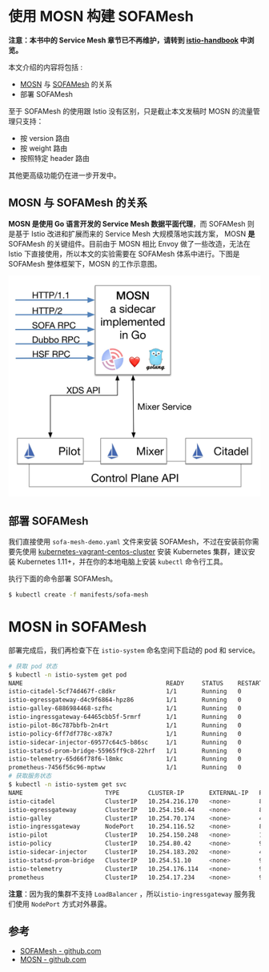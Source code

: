 # 使用 MOSN 构建 SOFAMesh

 **注意：本书中的 Service Mesh 章节已不再维护，请转到 [istio-handbook](https://www.servicemesher.com/istio-handbook) 中浏览。**

本文介绍的内容将包括 : 

- [MOSN](https://github.com/sofastack/sofa-mosn) 与 [SOFAMesh](https://github.com/sofastack/sofa-mesh) 的关系
- 部署 SOFAMesh

至于 SOFAMesh 的使用跟 Istio 没有区别，只是截止本文发稿时 MOSN 的流量管理只支持：

- 按 version 路由
- 按 weight 路由
- 按照特定 header 路由

其他更高级功能仍在进一步开发中。

## MOSN 与 SOFAMesh 的关系

**MOSN 是使用 Go 语言开发的 Service Mesh 数据平面代理**，而 SOFAMesh 则是基于 Istio 改进和扩展而来的 Service Mesh 大规模落地实践方案， MOSN **是** SOFAMesh 的关键组件。目前由于 MOSN 相比 Envoy 做了一些改造，无法在 Istio 下直接使用，所以本文的实验需要在 SOFAMesh 体系中进行。下图是 SOFAMesh 整体框架下，MOSN 的工作示意图。

![MOSN 架构图](../images/006tNbRwly1fwdlx22rv9j31ec184dlr.jpg)

## 部署 SOFAMesh

我们直接使用 `sofa-mesh-demo.yaml` 文件来安装 SOFAMesh，不过在安装前你需要先使用 [kubernetes-vagrant-centos-cluster](https://github.com/rootsongjc/kubernetes-vagrant-centos-cluster) 安装 Kubernetes 集群，建议安装 Kubernetes 1.11+，并在你的本地电脑上安装 `kubectl` 命令行工具。

执行下面的命令部署 SOFAMesh。

```bash
$ kubectl create -f manifests/sofa-mesh
```

# MOSN in SOFAMesh

部署完成后，我们再检查下在 `istio-system` 命名空间下启动的 pod 和 service。

```bash
# 获取 pod 状态
$ kubectl -n istio-system get pod
NAME                                        READY     STATUS    RESTARTS   AGE
istio-citadel-5cf74d467f-c8dkr              1/1       Running   0          1h
istio-egressgateway-d4c9f6864-hpz86         1/1       Running   0          1h
istio-galley-6886984468-szfhc               1/1       Running   0          1h
istio-ingressgateway-64465cbb5f-5rmrf       1/1       Running   0          1h
istio-pilot-86c787bbfb-2n4rt                1/1       Running   0          1h
istio-policy-6ff7df778c-x87k7               1/1       Running   0          1h
istio-sidecar-injector-69577c64c5-b86sc     1/1       Running   0          1h
istio-statsd-prom-bridge-55965ff9c8-22hrf   1/1       Running   0          1h
istio-telemetry-65d66f78f6-l8mkc            1/1       Running   0          1h
prometheus-7456f56c96-mptww                 1/1       Running   0          1h
# 获取服务状态
$ kubectl -n istio-system get svc
NAME                       TYPE        CLUSTER-IP       EXTERNAL-IP   PORT(S)                                                                                                     AGE
istio-citadel              ClusterIP   10.254.216.170   <none>        8060/TCP,9093/TCP                                                                                           1h
istio-egressgateway        ClusterIP   10.254.150.44    <none>        80/TCP,443/TCP                                                                                              1h
istio-galley               ClusterIP   10.254.70.174    <none>        443/TCP,9093/TCP                                                                                            1h
istio-ingressgateway       NodePort    10.254.116.52    <none>        80:31380/TCP,443:31390/TCP,31400:31400/TCP,15011:32270/TCP,8060:30226/TCP,15030:31883/TCP,15031:31955/TCP   1h
istio-pilot                ClusterIP   10.254.150.248   <none>        15010/TCP,15011/TCP,8080/TCP,9093/TCP                                                                       1h
istio-policy               ClusterIP   10.254.80.42     <none>        9091/TCP,15004/TCP,9093/TCP                                                                                 1h
istio-sidecar-injector     ClusterIP   10.254.183.202   <none>        443/TCP                                                                                                     1h
istio-statsd-prom-bridge   ClusterIP   10.254.51.10     <none>        9102/TCP,9125/UDP                                                                                           1h
istio-telemetry            ClusterIP   10.254.176.114   <none>        9091/TCP,15004/TCP,9093/TCP,42422/TCP                                                                       1h
prometheus                 ClusterIP   10.254.17.234    <none>        9090/TCP                                                                                                    1h
```

**注意**：因为我的集群不支持 `LoadBalancer` ，所以`istio-ingressgateway` 服务我们使用 `NodePort` 方式对外暴露。

## 参考

- [SOFAMesh - github.com](https://github.com/sofastack/sofa-mesh)
- [MOSN - github.com](https://github.com/sofastack/sofa-mosn)

